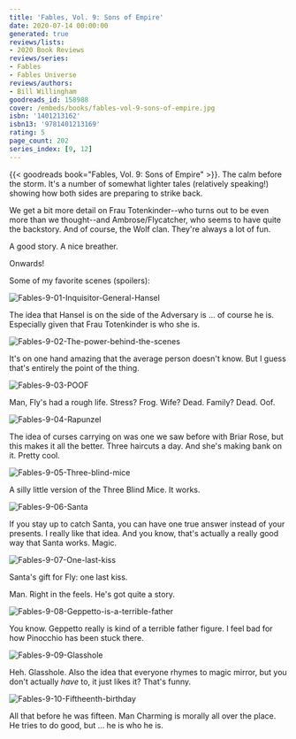 ```yaml
---
title: 'Fables, Vol. 9: Sons of Empire'
date: 2020-07-14 00:00:00
generated: true
reviews/lists:
- 2020 Book Reviews
reviews/series:
- Fables
- Fables Universe
reviews/authors:
- Bill Willingham
goodreads_id: 158988
cover: /embeds/books/fables-vol-9-sons-of-empire.jpg
isbn: '1401213162'
isbn13: '9781401213169'
rating: 5
page_count: 202
series_index: [9, 12]
---
```

{{< goodreads book="Fables, Vol. 9: Sons of Empire" >}}. The calm before the storm. It's a number of somewhat lighter tales (relatively speaking!) showing how both sides are preparing to strike back.  

We get a bit more detail on Frau Totenkinder--who turns out to be even more than we thought--and Ambrose/Flycatcher, who seems to have quite the backstory. And of course, the Wolf clan. They're always a lot of fun.  

<!--more-->

A good story. A nice breather.  

Onwards!  

Some of my favorite scenes (spoilers):  

![Fables-9-01-Inquisitor-General-Hansel](/embeds/books/attachments/fables-9-01-inquisitor-general-hansel.jpg)  

The idea that Hansel is on the side of the Adversary is ... of course he is. Especially given that Frau Totenkinder is who she is.  

![Fables-9-02-The-power-behind-the-scenes](/embeds/books/attachments/fables-9-02-the-power-behind-the-scenes.jpg)  

It's on one hand amazing that the average person doesn't know. But I guess that's entirely the point of the thing.  

![Fables-9-03-POOF](/embeds/books/attachments/fables-9-03-poof.jpg)  

Man, Fly's had a rough life. Stress? Frog. Wife? Dead. Family? Dead. Oof.  

![Fables-9-04-Rapunzel](/embeds/books/attachments/fables-9-04-rapunzel.jpg)  

The idea of curses carrying on was one we saw before with Briar Rose, but this makes it all the better. Three haircuts a day. And she's making bank on it. Pretty cool.  

![Fables-9-05-Three-blind-mice](/embeds/books/attachments/fables-9-05-three-blind-mice.jpg)  

A silly little version of the Three Blind Mice. It works.  

![Fables-9-06-Santa](/embeds/books/attachments/fables-9-06-santa.jpg)  

If you stay up to catch Santa, you can have one true answer instead of your presents. I really like that idea. And you know, that's actually a really good way that Santa works. Magic.  

![Fables-9-07-One-last-kiss](/embeds/books/attachments/fables-9-07-one-last-kiss.jpg)  

Santa's gift for Fly: one last kiss.  

Man. Right in the feels. He's got quite a story.  

![Fables-9-08-Geppetto-is-a-terrible-father](/embeds/books/attachments/fables-9-08-geppetto-is-a-terrible-father.jpg)  

You know. Geppetto really is kind of a terrible father figure. I feel bad for how Pinocchio has been stuck there.  

![Fables-9-09-Glasshole](/embeds/books/attachments/fables-9-09-glasshole.jpg)  

Heh. Glasshole. Also the idea that everyone rhymes to magic mirror, but you don't actually *have* to, it just likes it? That's funny.  

![Fables-9-10-Fiftheenth-birthday](/embeds/books/attachments/fables-9-10-fiftheenth-birthday.jpg)  

All that before he was fifteen. Man Charming is morally all over the place. He tries to do good, but ... he is who he is.